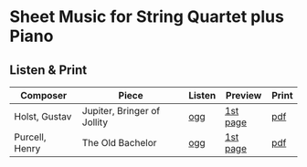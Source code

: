 # Sheet Music for String Quartet plus Piano

## Listen & Print

Composer | Piece | Listen | Preview | Print
-------- | ----- | ------ | ------- | -----
Holst, Gustav | Jupiter, Bringer of Jollity | [ogg](http://cellist.bplaced.net/ogg/Holst%20Gustav%20Theodore/holst_jupiter_hymn.ogg) | [1st page](https://raw.githubusercontent.com/cellist/Lilypond-Sheet-Music/master/Vl%2C%20Vl%2C%20Vla%2C%20Vlc%2C%20Kl/Holst%2C%20Gustav/Jupiter%20Hymn/preview.png) | [pdf](https://github.com/cellist/Lilypond-Sheet-Music/raw/master/Vl%2C%20Vl%2C%20Vla%2C%20Vlc%2C%20Kl/Holst%2C%20Gustav/Jupiter%20Hymn/holst_jupiter_hymn.pdf)
Purcell, Henry | The Old Bachelor | [ogg](http://cellist.bplaced.net/ogg/Purcell,%20Henry/purcell_bachelor.ogg) | [1st page](https://raw.githubusercontent.com/cellist/Lilypond-Sheet-Music/master/Vl%2C%20Vl%2C%20Vla%2C%20Vlc%2C%20Kl/Purcell%2C%20Henry/The%20Old%20Bachelor/preview.png) | [pdf](https://github.com/cellist/Lilypond-Sheet-Music/raw/master/Vl%2C%20Vl%2C%20Vla%2C%20Vlc%2C%20Kl/Purcell%2C%20Henry/The%20Old%20Bachelor/purcell_bachelor.pdf)
